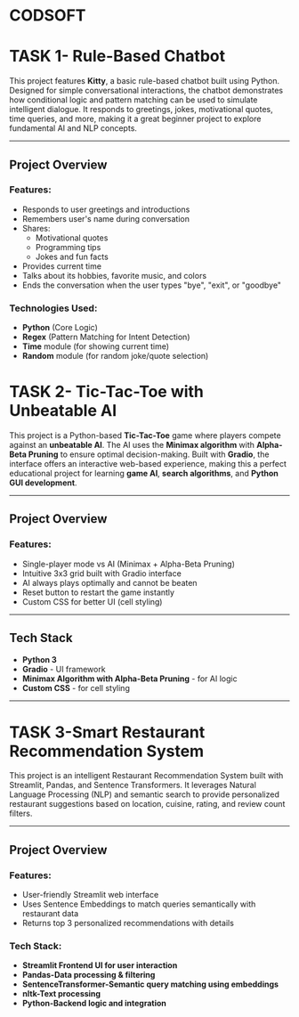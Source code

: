 # CODSOFT 
# TASK 1- Rule-Based Chatbot 

This project features **Kitty**, a basic rule-based chatbot built using Python. Designed for simple conversational interactions, the chatbot demonstrates how conditional logic and pattern matching can be used to simulate intelligent dialogue. It responds to greetings, jokes, motivational quotes, time queries, and more, making it a great beginner project to explore fundamental AI and NLP concepts.

---

## Project Overview

###  Features:
- Responds to user greetings and introductions
- Remembers user's name during conversation
- Shares:
  - Motivational quotes
  - Programming tips
  - Jokes and fun facts
- Provides current time
- Talks about its hobbies, favorite music, and colors
- Ends the conversation when the user types "bye", "exit", or "goodbye"

### Technologies Used:
- **Python** (Core Logic)
- **Regex** (Pattern Matching for Intent Detection)
- **Time** module (for showing current time)
- **Random** module (for random joke/quote selection)

# TASK 2- Tic-Tac-Toe with Unbeatable AI

This project is a Python-based **Tic-Tac-Toe** game where players compete against an **unbeatable AI**. The AI uses the **Minimax algorithm** with **Alpha-Beta Pruning** to ensure optimal decision-making. Built with **Gradio**, the interface offers an interactive web-based experience, making this a perfect educational project for learning **game AI**, **search algorithms**, and **Python GUI development**.

---

## Project Overview

### Features:

- Single-player mode vs AI (Minimax + Alpha-Beta Pruning)
- Intuitive 3x3 grid built with Gradio interface
- AI always plays optimally and cannot be beaten
- Reset button to restart the game instantly
- Custom CSS for better UI (cell styling)

---

## Tech Stack

- **Python 3**
- **Gradio** - UI framework
- **Minimax Algorithm with Alpha-Beta Pruning** - for AI logic
- **Custom CSS** - for cell styling

---

# TASK 3-Smart Restaurant Recommendation System
This project is an intelligent Restaurant Recommendation System built with Streamlit, Pandas, and Sentence Transformers. It leverages Natural Language Processing (NLP) and semantic search to provide personalized restaurant suggestions based on location, cuisine, rating, and review count filters.

---

## Project Overview

### Features:

- User-friendly Streamlit web interface
- Uses Sentence Embeddings to match queries semantically with restaurant data
- Returns top 3 personalized recommendations with details

### Tech Stack:
- **Streamlit	Frontend UI for user interaction**
- **Pandas-Data processing & filtering**
- **SentenceTransformer-Semantic query matching using embeddings**
- **nltk-Text processing**
- **Python-Backend logic and integration**



